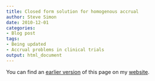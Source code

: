 ```yaml
---
title: Closed form solution for homogenous accrual
author: Steve Simon
date: 2010-12-01
categories:
- Blog post
tags:
- Being updated
- Accrual problems in clinical trials
output: html_document
---
```


You can find an [earlier version][sim1] of this page on my [website][sim2].

[sim1]: http://www.pmean.com/10/ClosedForm.html
[sim2]: http://www.pmean.com
